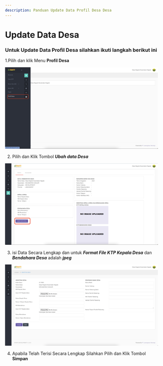 ```yaml
---
description: Panduan Update Data Profil Desa Desa
---
```


# Update Data Desa

### Untuk Update Data Profil Desa silahkan ikuti langkah berikut ini

1.Pilih dan klik Menu **Profil Desa**  

![Lokasi Menu Profil Desa](.gitbook/assets/screen-shot-2021-07-24-at-13.09.39.png)

2. Pilih dan Klik Tombol _**Ubah data Desa**_

![Tampilan Menu Profil Desa](.gitbook/assets/screen-shot-2021-07-24-at-13.11.40.png)

3. isi Data Secara Lengkap dan untuk _**Format File KTP Kepala Desa**_ dan _**Bendahara Desa**_ adalah _**jpeg**_

![Tampilan Input Menu Profil Desa](.gitbook/assets/screen-shot-2021-07-24-at-13.13.13.png)

4. Apabila Telah Terisi Secara Lengkap Silahkan Pilih dan Klik Tombol **Simpan**

